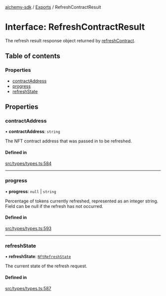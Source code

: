 [alchemy-sdk](../README.md) / [Exports](../modules.md) / RefreshContractResult

# Interface: RefreshContractResult

The refresh result response object returned by [refreshContract](../classes/NftNamespace.md#refreshcontract).

## Table of contents

### Properties

- [contractAddress](RefreshContractResult.md#contractaddress)
- [progress](RefreshContractResult.md#progress)
- [refreshState](RefreshContractResult.md#refreshstate)

## Properties

### contractAddress

• **contractAddress**: `string`

The NFT contract address that was passed in to be refreshed.

#### Defined in

[src/types/types.ts:584](https://github.com/alchemyplatform/alchemy-sdk-js/blob/44aa50c/src/types/types.ts#L584)

___

### progress

• **progress**: ``null`` \| `string`

Percentage of tokens currently refreshed, represented as an integer string.
Field can be null if the refresh has not occurred.

#### Defined in

[src/types/types.ts:593](https://github.com/alchemyplatform/alchemy-sdk-js/blob/44aa50c/src/types/types.ts#L593)

___

### refreshState

• **refreshState**: [`NftRefreshState`](../enums/NftRefreshState.md)

The current state of the refresh request.

#### Defined in

[src/types/types.ts:587](https://github.com/alchemyplatform/alchemy-sdk-js/blob/44aa50c/src/types/types.ts#L587)
